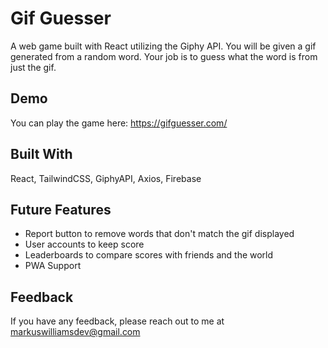 
# Gif Guesser

A web game built with React utilizing the Giphy API. You will be given a gif generated from a random word. Your job is to guess what the word is from just the gif.

## Demo

You can play the game here:
https://gifguesser.com/

## Built With

React, TailwindCSS, GiphyAPI, Axios, Firebase

  
## Future Features

- Report button to remove words that don't match the gif displayed
- User accounts to keep score
- Leaderboards to compare scores with friends and the world
- PWA Support

  
## Feedback

If you have any feedback, please reach out to me at markuswilliamsdev@gmail.com

  
